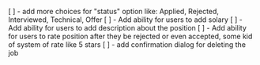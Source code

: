 [ ] - add more choices for "status" option like: Applied, Rejected, Interviewed,
Technical, Offer
[ ] - Add ability for users to add solary
[ ] - Add ability for users to add description about the position
[ ] - Add ability for users to rate position after they be rejected or even
accepted, some kid of system of rate like 5 stars
[ ] - add confirmation dialog for deleting the job
